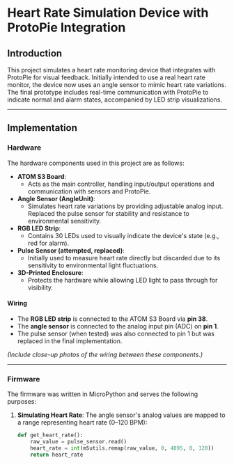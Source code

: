 # Heart Rate Simulation Device with ProtoPie Integration

## Introduction

This project simulates a heart rate monitoring device that integrates with ProtoPie for visual feedback. Initially intended to use a real heart rate monitor, the device now uses an angle sensor to mimic heart rate variations. The final prototype includes real-time communication with ProtoPie to indicate normal and alarm states, accompanied by LED strip visualizations.

---

## Implementation

### Hardware

The hardware components used in this project are as follows:
- **ATOM S3 Board**:
  - Acts as the main controller, handling input/output operations and communication with sensors and ProtoPie.
- **Angle Sensor (AngleUnit)**:
  - Simulates heart rate variations by providing adjustable analog input. Replaced the pulse sensor for stability and resistance to environmental sensitivity.
- **RGB LED Strip**:
  - Contains 30 LEDs used to visually indicate the device's state (e.g., red for alarm).
- **Pulse Sensor (attempted, replaced)**:
  - Initially used to measure heart rate directly but discarded due to its sensitivity to environmental light fluctuations.
- **3D-Printed Enclosure**:
  - Protects the hardware while allowing LED light to pass through for visibility.

#### Wiring
- The **RGB LED strip** is connected to the ATOM S3 Board via **pin 38**.
- The **angle sensor** is connected to the analog input pin (ADC) on **pin 1**.
- The pulse sensor (when tested) was also connected to pin 1 but was replaced in the final implementation.

*(Include close-up photos of the wiring between these components.)*

---

### Firmware

The firmware was written in MicroPython and serves the following purposes:

1. **Simulating Heart Rate**:
   The angle sensor's analog values are mapped to a range representing heart rate (0–120 BPM):
   ```python
   def get_heart_rate():
       raw_value = pulse_sensor.read()
       heart_rate = int(m5utils.remap(raw_value, 0, 4095, 0, 120))
       return heart_rate
